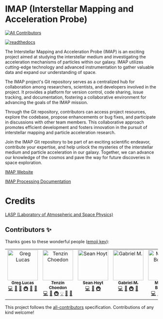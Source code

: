 # IMAP (Interstellar Mapping and Acceleration Probe)
<!-- ALL-CONTRIBUTORS-BADGE:START - Do not remove or modify this section -->
[![All Contributors](https://img.shields.io/badge/all_contributors-6-orange.svg?style=flat-square)](#contributors-)
<!-- ALL-CONTRIBUTORS-BADGE:END -->
[![readthedocs](https://readthedocs.org/projects/imap-processing/badge/?version=latest)](https://imap-processing.readthedocs.io/en/latest/)

The Interstellar Mapping and Acceleration Probe (IMAP) is an exciting project aimed at studying the interstellar medium and investigating the acceleration mechanisms of particles within our galaxy. IMAP utilizes cutting-edge technology and advanced instrumentation to gather valuable data and expand our understanding of space.

The IMAP project's Git repository serves as a centralized hub for collaboration among researchers, scientists, and developers involved in the project. It provides a platform for version control, code sharing, issue tracking, and documentation, fostering a collaborative environment for advancing the goals of the IMAP mission.

Through the Git repository, contributors can access project resources, explore the codebase, propose enhancements or bug fixes, and participate in discussions with other team members. This collaborative approach promotes efficient development and fosters innovation in the pursuit of interstellar mapping and particle acceleration research.

Join the IMAP Git repository to be part of an exciting scientific endeavor, contribute your expertise, and help unlock the mysteries of the interstellar medium and particle acceleration in our galaxy. Together, we can advance our knowledge of the cosmos and pave the way for future discoveries in space exploration.

[IMAP Website](https://imap.princeton.edu/)

[IMAP Processing Documentation](https://imap-processing.readthedocs.io/en/latest/)

# Credits
[LASP (Laboratory of Atmospheric and Space Physics)](https://lasp.colorado.edu/)
## Contributors ✨

Thanks goes to these wonderful people ([emoji key](https://allcontributors.org/docs/en/emoji-key)):

<!-- ALL-CONTRIBUTORS-LIST:START - Do not remove or modify this section -->
<!-- prettier-ignore-start -->
<!-- markdownlint-disable -->
<table>
  <tbody>
    <tr>
      <td align="center" valign="top" width="14.28%"><a href="http://greglucas.github.io"><img src="https://avatars.githubusercontent.com/u/12417828?v=4?s=100" width="100px;" alt="Greg Lucas"/><br /><sub><b>Greg Lucas</b></sub></a><br /><a href="https://github.com/IMAP-Science-Operations-Center/imap_processing/commits?author=greglucas" title="Code">💻</a> <a href="https://github.com/IMAP-Science-Operations-Center/imap_processing/commits?author=greglucas" title="Documentation">📖</a> <a href="#ideas-greglucas" title="Ideas, Planning, & Feedback">🤔</a> <a href="#infra-greglucas" title="Infrastructure (Hosting, Build-Tools, etc)">🚇</a> <a href="#maintenance-greglucas" title="Maintenance">🚧</a> <a href="https://github.com/IMAP-Science-Operations-Center/imap_processing/pulls?q=is%3Apr+reviewed-by%3Agreglucas" title="Reviewed Pull Requests">👀</a></td>
      <td align="center" valign="top" width="14.28%"><a href="https://github.com/tech3371"><img src="https://avatars.githubusercontent.com/u/36522642?v=4?s=100" width="100px;" alt="Tenzin Choedon"/><br /><sub><b>Tenzin Choedon</b></sub></a><br /><a href="https://github.com/IMAP-Science-Operations-Center/imap_processing/commits?author=tech3371" title="Code">💻</a> <a href="#ideas-tech3371" title="Ideas, Planning, & Feedback">🤔</a> <a href="#infra-tech3371" title="Infrastructure (Hosting, Build-Tools, etc)">🚇</a> <a href="#example-tech3371" title="Examples">💡</a> <a href="#maintenance-tech3371" title="Maintenance">🚧</a> <a href="https://github.com/IMAP-Science-Operations-Center/imap_processing/pulls?q=is%3Apr+reviewed-by%3Atech3371" title="Reviewed Pull Requests">👀</a></td>
      <td align="center" valign="top" width="14.28%"><a href="https://github.com/sdhoyt"><img src="https://avatars.githubusercontent.com/u/7146374?v=4?s=100" width="100px;" alt="Sean Hoyt"/><br /><sub><b>Sean Hoyt</b></sub></a><br /><a href="https://github.com/IMAP-Science-Operations-Center/imap_processing/commits?author=sdhoyt" title="Code">💻</a> <a href="#ideas-sdhoyt" title="Ideas, Planning, & Feedback">🤔</a> <a href="#infra-sdhoyt" title="Infrastructure (Hosting, Build-Tools, etc)">🚇</a></td>
      <td align="center" valign="top" width="14.28%"><a href="https://github.com/GFMoraga"><img src="https://avatars.githubusercontent.com/u/104743000?v=4?s=100" width="100px;" alt="Gabriel M."/><br /><sub><b>Gabriel M.</b></sub></a><br /><a href="https://github.com/IMAP-Science-Operations-Center/imap_processing/commits?author=GFMoraga" title="Code">💻</a> <a href="#ideas-GFMoraga" title="Ideas, Planning, & Feedback">🤔</a> <a href="#infra-GFMoraga" title="Infrastructure (Hosting, Build-Tools, etc)">🚇</a> <a href="https://github.com/IMAP-Science-Operations-Center/imap_processing/pulls?q=is%3Apr+reviewed-by%3AGFMoraga" title="Reviewed Pull Requests">👀</a></td>
      <td align="center" valign="top" width="14.28%"><a href="https://github.com/bourque"><img src="https://avatars.githubusercontent.com/u/2250769?v=4?s=100" width="100px;" alt="Matthew Bourque"/><br /><sub><b>Matthew Bourque</b></sub></a><br /><a href="https://github.com/IMAP-Science-Operations-Center/imap_processing/commits?author=bourque" title="Code">💻</a> <a href="https://github.com/IMAP-Science-Operations-Center/imap_processing/commits?author=bourque" title="Documentation">📖</a> <a href="#ideas-bourque" title="Ideas, Planning, & Feedback">🤔</a> <a href="#infra-bourque" title="Infrastructure (Hosting, Build-Tools, etc)">🚇</a> <a href="https://github.com/IMAP-Science-Operations-Center/imap_processing/pulls?q=is%3Apr+reviewed-by%3Abourque" title="Reviewed Pull Requests">👀</a></td>
      <td align="center" valign="top" width="14.28%"><a href="https://github.com/maxinelasp"><img src="https://avatars.githubusercontent.com/u/117409426?v=4?s=100" width="100px;" alt="Maxine Hartnett"/><br /><sub><b>Maxine Hartnett</b></sub></a><br /><a href="https://github.com/IMAP-Science-Operations-Center/imap_processing/commits?author=maxinelasp" title="Code">💻</a> <a href="#ideas-maxinelasp" title="Ideas, Planning, & Feedback">🤔</a> <a href="#infra-maxinelasp" title="Infrastructure (Hosting, Build-Tools, etc)">🚇</a> <a href="https://github.com/IMAP-Science-Operations-Center/imap_processing/pulls?q=is%3Apr+reviewed-by%3Amaxinelasp" title="Reviewed Pull Requests">👀</a> <a href="https://github.com/IMAP-Science-Operations-Center/imap_processing/commits?author=maxinelasp" title="Documentation">📖</a></td>
    </tr>
  </tbody>
</table>

<!-- markdownlint-restore -->
<!-- prettier-ignore-end -->

<!-- ALL-CONTRIBUTORS-LIST:END -->

This project follows the [all-contributors](https://github.com/all-contributors/all-contributors) specification. Contributions of any kind welcome!